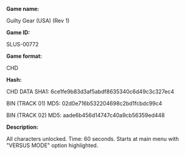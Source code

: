 **Game name:**

Guilty Gear (USA) (Rev 1)

**Game ID:**

SLUS-00772

**Game format:**

CHD

**Hash:**

CHD DATA SHA1: 6ce1fe9b83d3af5abdf8635340c6d49c3c327ec4

BIN (TRACK 01) MD5: 02d0e716b532204698c2bd1fcbdc99c4

BIN (TRACK 02) MD5: aade6b456d14747c40a9cb56359ed448

**Description:**

All characters unlocked. Time: 60 seconds. Starts at main menu with "VERSUS MODE" option highlighted.